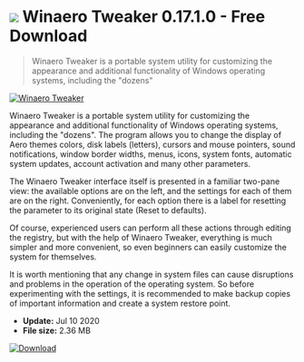 # ![](https://cdn.softexe.net/static/icon/f/winaero-tweaker-7646.png) Winaero Tweaker 0.17.1.0 - Free Download

> Winaero Tweaker is a portable system utility for customizing the appearance and additional functionality of Windows operating systems, including the "dozens"

[![Winaero Tweaker](https://gallery.dpcdn.pl/imgc/Tools/57858/g_-_420x350_1.5_-_x20150326131338_0.png)](https://softexe.net/win/system/desktop/winaero-tweaker:gfdf.html)

Winaero Tweaker is a portable system utility for customizing the appearance and additional functionality of Windows operating systems, including the "dozens". The program allows you to change the display of Aero themes colors, disk labels (letters), cursors and mouse pointers, sound notifications, window border widths, menus, icons, system fonts, automatic system updates, account activation and many other parameters.

The Winaero Tweaker interface itself is presented in a familiar two-pane view: the available options are on the left, and the settings for each of them are on the right. Conveniently, for each option there is a label for resetting the parameter to its original state (Reset to defaults).

Of course, experienced users can perform all these actions through editing the registry, but with the help of Winaero Tweaker, everything is much simpler and more convenient, so even beginners can easily customize the system for themselves.

It is worth mentioning that any change in system files can cause disruptions and problems in the operation of the operating system. So before experimenting with the settings, it is recommended to make backup copies of important information and create a system restore point.


- **Update:** Jul 10 2020
- **File size:** 2.36 MB

[![Download](https://cdn.softexe.net/static/img/download.png)](https://softexe.net/win/system/desktop/winaero-tweaker:gfdf.html)

